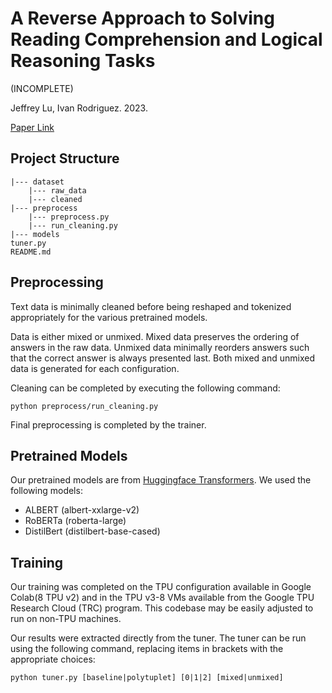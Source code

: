 # A Reverse Approach to Solving Reading Comprehension and Logical Reasoning Tasks

(INCOMPLETE)

Jeffrey Lu, Ivan Rodriguez. 2023.

[Paper Link](https://link.com)

## Project Structure

```
|--- dataset
    |--- raw_data
    |--- cleaned
|--- preprocess
    |--- preprocess.py
    |--- run_cleaning.py
|--- models
tuner.py
README.md
```

## Preprocessing
Text data is minimally cleaned before being reshaped and tokenized appropriately for the various pretrained models.

Data is either mixed or unmixed. Mixed data preserves the ordering of answers in the raw data. Unmixed data minimally reorders answers such that the correct answer is always presented last. Both mixed and unmixed data is generated for each configuration.

Cleaning can be completed by executing the following command:

```
python preprocess/run_cleaning.py
```

Final preprocessing is completed by the trainer.

## Pretrained Models

Our pretrained models are from [Huggingface Transformers](https://huggingface.co/models). We used the following models:
- ALBERT (albert-xxlarge-v2)
- RoBERTa (roberta-large)
- DistilBert (distilbert-base-cased)

## Training

Our training was completed on the TPU configuration available in Google Colab(8 TPU v2) and in the TPU v3-8 VMs available from the Google TPU Research Cloud (TRC) program. This codebase may be easily adjusted to run on non-TPU machines.

Our results were extracted directly from the tuner. The tuner can be run using the following command, replacing items in brackets with the appropriate choices:

```
python tuner.py [baseline|polytuplet] [0|1|2] [mixed|unmixed]
```
